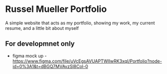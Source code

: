 # Russel Mueller Portfolio 
  A simple website that acts as my portfolio, showing my work, my current resume, and a little bit about myself

## For developmnet only
- figma mock up - https://www.figma.com/file/uVcEgsAVUAPTWlIwRK3xqI/Portfolio?node-id=0%3A1&t=dBGQ7MVAvzSl8Col-0

